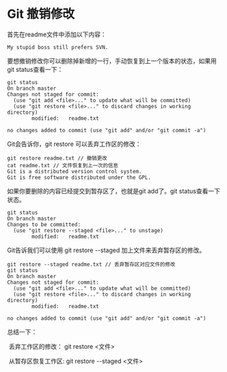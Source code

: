 # Git 撤销修改

首先在readme文件中添加以下内容：

```
My stupid boss still prefers SVN.
```

要想撤销修改你可以删除掉新增的一行，手动恢复到上一个版本的状态，如果用git status查看一下：

```shell
git status
On branch master
Changes not staged for commit:
  (use "git add <file>..." to update what will be committed)
  (use "git restore <file>..." to discard changes in working directory)
        modified:   readme.txt

no changes added to commit (use "git add" and/or "git commit -a")

```

Git会告诉你，git restore 可以丢弃工作区的修改：

```shell
git restore readme.txt // 撤销更改
cat readme.txt // 文件恢复到上一次的信息
Git is a distributed version control system.
Git is free software distributed under the GPL.
```

如果你要删除的内容已经提交到暂存区了，也就是git add了。git status查看一下状态。

```
git status
On branch master
Changes to be committed:
  (use "git restore --staged <file>..." to unstage)
        modified:   readme.txt

```

Git告诉我们可以使用 git restore --staged 加上文件来丢弃暂存区的修改。

```shell
git restore --staged readme.txt // 丢弃暂存区对应文件的修改
git status
On branch master
Changes not staged for commit:
  (use "git add <file>..." to update what will be committed)
  (use "git restore <file>..." to discard changes in working directory)
        modified:   readme.txt

no changes added to commit (use "git add" and/or "git commit -a")

```

总结一下：

​        丢弃工作区的修改： git restore <文件>

​         从暂存区恢复工作区:   git restore --staged <文件>